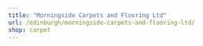 ```yaml
---
title: "Morningside Carpets and Flooring Ltd"
url: /edinburgh/morningside-carpets-and-flooring-ltd/
shop: carpet
---
```

